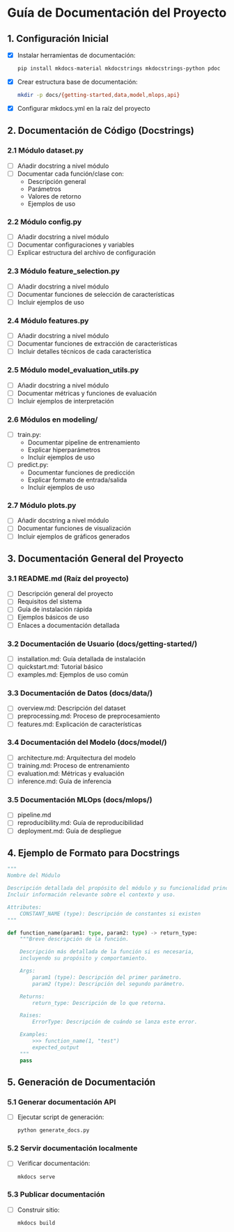 # Guía de Documentación del Proyecto

## 1. Configuración Inicial

- [X] Instalar herramientas de documentación:
  ```bash
  pip install mkdocs-material mkdocstrings mkdocstrings-python pdoc
  ```

- [X] Crear estructura base de documentación:
  ```bash
  mkdir -p docs/{getting-started,data,model,mlops,api}
  ```

- [X] Configurar mkdocs.yml en la raíz del proyecto

## 2. Documentación de Código (Docstrings)

### 2.1 Módulo dataset.py
- [ ] Añadir docstring a nivel módulo
- [ ] Documentar cada función/clase con:
  - Descripción general
  - Parámetros
  - Valores de retorno
  - Ejemplos de uso

### 2.2 Módulo config.py
- [ ] Añadir docstring a nivel módulo
- [ ] Documentar configuraciones y variables
- [ ] Explicar estructura del archivo de configuración

### 2.3 Módulo feature_selection.py
- [ ] Añadir docstring a nivel módulo
- [ ] Documentar funciones de selección de características
- [ ] Incluir ejemplos de uso

### 2.4 Módulo features.py
- [ ] Añadir docstring a nivel módulo
- [ ] Documentar funciones de extracción de características
- [ ] Incluir detalles técnicos de cada característica

### 2.5 Módulo model_evaluation_utils.py
- [ ] Añadir docstring a nivel módulo
- [ ] Documentar métricas y funciones de evaluación
- [ ] Incluir ejemplos de interpretación

### 2.6 Módulos en modeling/
- [ ] train.py:
  - Documentar pipeline de entrenamiento
  - Explicar hiperparámetros
  - Incluir ejemplos de uso
- [ ] predict.py:
  - Documentar funciones de predicción
  - Explicar formato de entrada/salida
  - Incluir ejemplos de uso

### 2.7 Módulo plots.py
- [ ] Añadir docstring a nivel módulo
- [ ] Documentar funciones de visualización
- [ ] Incluir ejemplos de gráficos generados

## 3. Documentación General del Proyecto

### 3.1 README.md (Raíz del proyecto)
- [ ] Descripción general del proyecto
- [ ] Requisitos del sistema
- [ ] Guía de instalación rápida
- [ ] Ejemplos básicos de uso
- [ ] Enlaces a documentación detallada

### 3.2 Documentación de Usuario (docs/getting-started/)
- [ ] installation.md: Guía detallada de instalación
- [ ] quickstart.md: Tutorial básico
- [ ] examples.md: Ejemplos de uso común

### 3.3 Documentación de Datos (docs/data/)
- [ ] overview.md: Descripción del dataset
- [ ] preprocessing.md: Proceso de preprocesamiento
- [ ] features.md: Explicación de características

### 3.4 Documentación del Modelo (docs/model/)
- [ ] architecture.md: Arquitectura del modelo
- [ ] training.md: Proceso de entrenamiento
- [ ] evaluation.md: Métricas y evaluación
- [ ] inference.md: Guía de inferencia

### 3.5 Documentación MLOps (docs/mlops/)
- [ ] pipeline.md 
- [ ] reproducibility.md: Guía de reproducibilidad
- [ ] deployment.md: Guía de despliegue

## 4. Ejemplo de Formato para Docstrings

```python
"""
Nombre del Módulo

Descripción detallada del propósito del módulo y su funcionalidad principal.
Incluir información relevante sobre el contexto y uso.

Attributes:
    CONSTANT_NAME (type): Descripción de constantes si existen
"""

def function_name(param1: type, param2: type) -> return_type:
    """Breve descripción de la función.

    Descripción más detallada de la función si es necesaria,
    incluyendo su propósito y comportamiento.

    Args:
        param1 (type): Descripción del primer parámetro.
        param2 (type): Descripción del segundo parámetro.

    Returns:
        return_type: Descripción de lo que retorna.

    Raises:
        ErrorType: Descripción de cuándo se lanza este error.

    Examples:
        >>> function_name(1, "test")
        expected_output
    """
    pass
```

## 5. Generación de Documentación

### 5.1 Generar documentación API
- [ ] Ejecutar script de generación:
  ```bash
  python generate_docs.py
  ```

### 5.2 Servir documentación localmente
- [ ] Verificar documentación:
  ```bash
  mkdocs serve
  ```

### 5.3 Publicar documentación
- [ ] Construir sitio:
  ```bash
  mkdocs build
  ```
